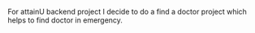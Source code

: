 For attainU backend project I decide to do a find a doctor project which helps to find doctor in emergency.
